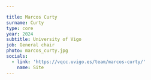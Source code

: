 ```yaml
---

title: Marcos Curty
surname: Curty
type: core
year: 2024
subtitle: University of Vigo
job: General chair
photo: marcos_curty.jpg
socials:
  - link: 'https://vqcc.uvigo.es/team/marcos-curty/'
    name: Site
---
```

